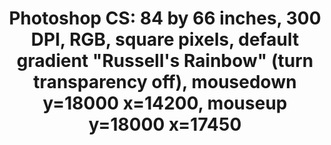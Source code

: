 ---
ee_id: '141'
site: '1'
type: '2'
url: 2010-044-photoshop-cs
title: 'Photoshop CS: 84 by 66 inches, 300 DPI, RGB, square pixels, default gradient
  "Russell''s Rainbow" (turn transparency off), mousedown y=18000 x=14200, mouseup
  y=18000 x=17450'
year: '2010'
display_year: '2010'
medium: Chromogenic print
dims: 84 x 66 inches
pitch:
ps:
live_url:
related:
youtube:
related_code:
imgs: photoshop-cs-2010-044-full-cropped-database-ropac.jpg
subheading:
download:
add_credit:
commission:
layout: things-i-made
---